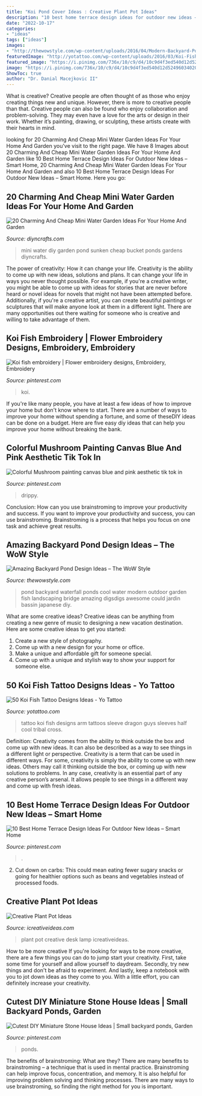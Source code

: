 ```yaml
---
title: "Koi Pond Cover Ideas : Creative Plant Pot Ideas"
description: "10 best home terrace design ideas for outdoor new ideas – smart home"
date: "2022-10-17"
categories:
- "ideas"
tags: ["ideas"]
images:
- "http://thewowstyle.com/wp-content/uploads/2016/04/Modern-Backyard-Pond-Design-Ideas.jpg"
featuredImage: "http://yotattoo.com/wp-content/uploads/2016/03/Koi-Fish-Sleeve-Tattoo-Designs.jpg"
featured_image: "https://i.pinimg.com/736x/10/c9/d4/10c9d4f3ed540d12d5249603402078a6.jpg"
image: "https://i.pinimg.com/736x/10/c9/d4/10c9d4f3ed540d12d5249603402078a6.jpg"
ShowToc: true
author: "Dr. Danial Macejkovic II"
---
```



What is creative?
Creative people are often thought of as those who enjoy creating things new and unique. However, there is more to creative people than that. Creative people can also be found who enjoy collaboration and problem-solving. They may even have a love for the arts or design in their work. Whether it’s painting, drawing, or sculpting, these artists create with their hearts in mind.

	

		
looking for 20 Charming And Cheap Mini Water Garden Ideas For Your Home And Garden you've visit to the right page. We have 8 Images about 20 Charming And Cheap Mini Water Garden Ideas For Your Home And Garden like 10 Best Home Terrace Design Ideas For Outdoor New Ideas – Smart Home, 20 Charming And Cheap Mini Water Garden Ideas For Your Home And Garden and also 10 Best Home Terrace Design Ideas For Outdoor New Ideas – Smart Home. Here you go:
		
    
## 20 Charming And Cheap Mini Water Garden Ideas For Your Home And Garden

<img loading=lazy src="https://www.diyncrafts.com/wp-content/uploads/2017/05/18-bucket-water-gardens-ponds.jpg" onerror="this.onerror=null;this.src='https://tse2.mm.bing.net/th?id=OIP.YsbfnS7HdgyJFsZbTx6zbwHaN6&amp;pid=15.1';" alt="20 Charming And Cheap Mini Water Garden Ideas For Your Home And Garden">

_Source: diyncrafts.com_

>mini water diy garden pond sunken cheap bucket ponds gardens diyncrafts. 

	

The power of creativity: How it can change your life.
Creativity is the ability to come up with new ideas, solutions and plans. It can change your life in ways you never thought possible. For example, if you're a creative writer, you might be able to come up with ideas for stories that are never before heard or novel ideas for novels that might not have been attempted before. Additionally, if you're a creative artist, you can create beautiful paintings or sculptures that will make anyone look at them in a different light. There are many opportunities out there waiting for someone who is creative and willing to take advantage of them.

    
## Koi Fish Embroidery | Flower Embroidery Designs, Embroidery, Embroidery

<img loading=lazy src="https://i.pinimg.com/736x/26/ee/68/26ee687673c7fde990f55c49e66d3036.jpg" onerror="this.onerror=null;this.src='https://tse1.mm.bing.net/th?id=OIP.bayshiATa4TjYmjHeiJamgHaJ3&amp;pid=15.1';" alt="Koi fish embroidery | Flower embroidery designs, Embroidery, Embroidery">

_Source: pinterest.com_

>koi. 

	

If you're like many people, you have at least a few ideas of how to improve your home but don't know where to start. There are a number of ways to improve your home without spending a fortune, and some of theseDIY ideas can be done on a budget. Here are five easy diy ideas that can help you improve your home without breaking the bank.

    
## Colorful Mushroom Painting Canvas Blue And Pink Aesthetic Tik Tok In

<img loading=lazy src="https://i.pinimg.com/736x/10/c9/d4/10c9d4f3ed540d12d5249603402078a6.jpg" onerror="this.onerror=null;this.src='https://tse3.mm.bing.net/th?id=OIP.PWN2NR0-DEQzrIaIbD5I-QHaMT&amp;pid=15.1';" alt="Colorful Mushroom painting canvas blue and pink aesthetic tik tok in">

_Source: pinterest.com_

>drippy. 

	

Conclusion: How can you use brainstroming to improve your productivity and success.
If you want to improve your productivity and success, you can use brainstroming. Brainstroming is a process that helps you focus on one task and achieve great results.

    
## Amazing Backyard Pond Design Ideas – The WoW Style

<img loading=lazy src="http://thewowstyle.com/wp-content/uploads/2016/04/Modern-Backyard-Pond-Design-Ideas.jpg" onerror="this.onerror=null;this.src='https://tse2.mm.bing.net/th?id=OIP.yNSGLYmSNPrUpUEuG0K-WgHaLH&amp;pid=15.1';" alt="Amazing Backyard Pond Design Ideas – The WoW Style">

_Source: thewowstyle.com_

>pond backyard waterfall ponds cool water modern outdoor garden fish landscaping bridge amazing digsdigs awesome could jardin bassin japanese diy. 

	

What are some creative ideas?
Creative ideas can be anything from creating a new genre of music to designing a new vacation destination. Here are some creative ideas to get you started: 
1. Create a new style of photography.
2. Come up with a new design for your home or office.
3. Make a unique and affordable gift for someone special.
4. Come up with a unique and stylish way to show your support for someone else.

    
## 50 Koi Fish Tattoo Designs Ideas - Yo Tattoo

<img loading=lazy src="http://yotattoo.com/wp-content/uploads/2016/03/Koi-Fish-Sleeve-Tattoo-Designs.jpg" onerror="this.onerror=null;this.src='https://tse4.mm.bing.net/th?id=OIP.CDek_VwffXo1XKDznAhUEQHaJ4&amp;pid=15.1';" alt="50 Koi Fish Tattoo Designs Ideas - Yo Tattoo">

_Source: yotattoo.com_

>tattoo koi fish designs arm tattoos sleeve dragon guys sleeves half cool tribal cross. 

	

Definition: Creativity comes from the ability to think outside the box and come up with new ideas. It can also be described as a way to see things in a different light or perspective.
Creativity is a term that can be used in different ways. For some, creativity is simply the ability to come up with new ideas. Others may call it thinking outside the box, or coming up with new solutions to problems. In any case, creativity is an essential part of any creative person’s arsenal. It allows people to see things in a different way and come up with fresh ideas.

    
## 10 Best Home Terrace Design Ideas For Outdoor New Ideas – Smart Home

<img loading=lazy src="https://i.pinimg.com/736x/a3/e6/a4/a3e6a4f299c306faf68e9b0eb4ee84c6.jpg" onerror="this.onerror=null;this.src='https://tse3.mm.bing.net/th?id=OIP.v1e-vKpZv21C3OlzdCtjHwHaJ4&amp;pid=15.1';" alt="10 Best Home Terrace Design Ideas For Outdoor New Ideas – Smart Home">

_Source: pinterest.com_

>. 

	

2. Cut down on carbs: This could mean eating fewer sugary snacks or going for healthier options such as beans and vegetables instead of processed foods.

    
## Creative Plant Pot Ideas

<img loading=lazy src="https://www.icreativeideas.com/wp-content/uploads/2014/02/2.jpg" onerror="this.onerror=null;this.src='https://tse1.mm.bing.net/th?id=OIP.HxuKxmxxl4wC4spQX3wpbQHaKy&amp;pid=15.1';" alt="Creative Plant Pot Ideas">

_Source: icreativeideas.com_

>plant pot creative desk lamp icreativeideas. 

	

How to be more creative
If you're looking for ways to be more creative, there are a few things you can do to jump start your creativity. First, take some time for yourself and allow yourself to daydream. Secondly, try new things and don't be afraid to experiment. And lastly, keep a notebook with you to jot down ideas as they come to you. With a little effort, you can definitely increase your creativity.

    
## Cutest DIY Miniature Stone House Ideas | Small Backyard Ponds, Garden

<img loading=lazy src="https://i.pinimg.com/736x/de/c4/a5/dec4a5ed21d0a1ac43e8370ffdfa6923.jpg" onerror="this.onerror=null;this.src='https://tse1.mm.bing.net/th?id=OIP.RMT9T5RnKBSA_bIgazdTUAHaNM&amp;pid=15.1';" alt="Cutest DIY Miniature Stone House Ideas | Small backyard ponds, Garden">

_Source: pinterest.com_

>ponds. 

	

The benefits of brainstroming: What are they?
There are many benefits to brainstroming – a technique that is used in mental practice. Brainstroming can help improve focus, concentration, and memory. It is also helpful for improving problem solving and thinking processes. There are many ways to use brainstroming, so finding the right method for you is important.

